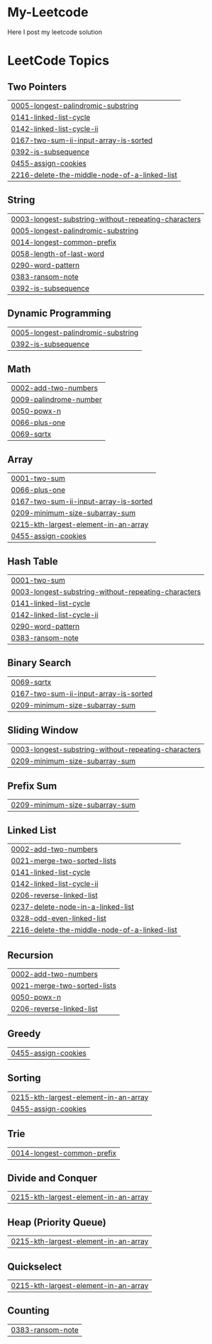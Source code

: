 # My-Leetcode
Here I post my leetcode solution

<!---LeetCode Topics Start-->
# LeetCode Topics
## Two Pointers
|  |
| ------- |
| [0005-longest-palindromic-substring](https://github.com/ahana12eng/My-Leetcode/tree/master/0005-longest-palindromic-substring) |
| [0141-linked-list-cycle](https://github.com/ahana12eng/My-Leetcode/tree/master/0141-linked-list-cycle) |
| [0142-linked-list-cycle-ii](https://github.com/ahana12eng/My-Leetcode/tree/master/0142-linked-list-cycle-ii) |
| [0167-two-sum-ii-input-array-is-sorted](https://github.com/ahana12eng/My-Leetcode/tree/master/0167-two-sum-ii-input-array-is-sorted) |
| [0392-is-subsequence](https://github.com/ahana12eng/My-Leetcode/tree/master/0392-is-subsequence) |
| [0455-assign-cookies](https://github.com/ahana12eng/My-Leetcode/tree/master/0455-assign-cookies) |
| [2216-delete-the-middle-node-of-a-linked-list](https://github.com/ahana12eng/My-Leetcode/tree/master/2216-delete-the-middle-node-of-a-linked-list) |
## String
|  |
| ------- |
| [0003-longest-substring-without-repeating-characters](https://github.com/ahana12eng/My-Leetcode/tree/master/0003-longest-substring-without-repeating-characters) |
| [0005-longest-palindromic-substring](https://github.com/ahana12eng/My-Leetcode/tree/master/0005-longest-palindromic-substring) |
| [0014-longest-common-prefix](https://github.com/ahana12eng/My-Leetcode/tree/master/0014-longest-common-prefix) |
| [0058-length-of-last-word](https://github.com/ahana12eng/My-Leetcode/tree/master/0058-length-of-last-word) |
| [0290-word-pattern](https://github.com/ahana12eng/My-Leetcode/tree/master/0290-word-pattern) |
| [0383-ransom-note](https://github.com/ahana12eng/My-Leetcode/tree/master/0383-ransom-note) |
| [0392-is-subsequence](https://github.com/ahana12eng/My-Leetcode/tree/master/0392-is-subsequence) |
## Dynamic Programming
|  |
| ------- |
| [0005-longest-palindromic-substring](https://github.com/ahana12eng/My-Leetcode/tree/master/0005-longest-palindromic-substring) |
| [0392-is-subsequence](https://github.com/ahana12eng/My-Leetcode/tree/master/0392-is-subsequence) |
## Math
|  |
| ------- |
| [0002-add-two-numbers](https://github.com/ahana12eng/My-Leetcode/tree/master/0002-add-two-numbers) |
| [0009-palindrome-number](https://github.com/ahana12eng/My-Leetcode/tree/master/0009-palindrome-number) |
| [0050-powx-n](https://github.com/ahana12eng/My-Leetcode/tree/master/0050-powx-n) |
| [0066-plus-one](https://github.com/ahana12eng/My-Leetcode/tree/master/0066-plus-one) |
| [0069-sqrtx](https://github.com/ahana12eng/My-Leetcode/tree/master/0069-sqrtx) |
## Array
|  |
| ------- |
| [0001-two-sum](https://github.com/ahana12eng/My-Leetcode/tree/master/0001-two-sum) |
| [0066-plus-one](https://github.com/ahana12eng/My-Leetcode/tree/master/0066-plus-one) |
| [0167-two-sum-ii-input-array-is-sorted](https://github.com/ahana12eng/My-Leetcode/tree/master/0167-two-sum-ii-input-array-is-sorted) |
| [0209-minimum-size-subarray-sum](https://github.com/ahana12eng/My-Leetcode/tree/master/0209-minimum-size-subarray-sum) |
| [0215-kth-largest-element-in-an-array](https://github.com/ahana12eng/My-Leetcode/tree/master/0215-kth-largest-element-in-an-array) |
| [0455-assign-cookies](https://github.com/ahana12eng/My-Leetcode/tree/master/0455-assign-cookies) |
## Hash Table
|  |
| ------- |
| [0001-two-sum](https://github.com/ahana12eng/My-Leetcode/tree/master/0001-two-sum) |
| [0003-longest-substring-without-repeating-characters](https://github.com/ahana12eng/My-Leetcode/tree/master/0003-longest-substring-without-repeating-characters) |
| [0141-linked-list-cycle](https://github.com/ahana12eng/My-Leetcode/tree/master/0141-linked-list-cycle) |
| [0142-linked-list-cycle-ii](https://github.com/ahana12eng/My-Leetcode/tree/master/0142-linked-list-cycle-ii) |
| [0290-word-pattern](https://github.com/ahana12eng/My-Leetcode/tree/master/0290-word-pattern) |
| [0383-ransom-note](https://github.com/ahana12eng/My-Leetcode/tree/master/0383-ransom-note) |
## Binary Search
|  |
| ------- |
| [0069-sqrtx](https://github.com/ahana12eng/My-Leetcode/tree/master/0069-sqrtx) |
| [0167-two-sum-ii-input-array-is-sorted](https://github.com/ahana12eng/My-Leetcode/tree/master/0167-two-sum-ii-input-array-is-sorted) |
| [0209-minimum-size-subarray-sum](https://github.com/ahana12eng/My-Leetcode/tree/master/0209-minimum-size-subarray-sum) |
## Sliding Window
|  |
| ------- |
| [0003-longest-substring-without-repeating-characters](https://github.com/ahana12eng/My-Leetcode/tree/master/0003-longest-substring-without-repeating-characters) |
| [0209-minimum-size-subarray-sum](https://github.com/ahana12eng/My-Leetcode/tree/master/0209-minimum-size-subarray-sum) |
## Prefix Sum
|  |
| ------- |
| [0209-minimum-size-subarray-sum](https://github.com/ahana12eng/My-Leetcode/tree/master/0209-minimum-size-subarray-sum) |
## Linked List
|  |
| ------- |
| [0002-add-two-numbers](https://github.com/ahana12eng/My-Leetcode/tree/master/0002-add-two-numbers) |
| [0021-merge-two-sorted-lists](https://github.com/ahana12eng/My-Leetcode/tree/master/0021-merge-two-sorted-lists) |
| [0141-linked-list-cycle](https://github.com/ahana12eng/My-Leetcode/tree/master/0141-linked-list-cycle) |
| [0142-linked-list-cycle-ii](https://github.com/ahana12eng/My-Leetcode/tree/master/0142-linked-list-cycle-ii) |
| [0206-reverse-linked-list](https://github.com/ahana12eng/My-Leetcode/tree/master/0206-reverse-linked-list) |
| [0237-delete-node-in-a-linked-list](https://github.com/ahana12eng/My-Leetcode/tree/master/0237-delete-node-in-a-linked-list) |
| [0328-odd-even-linked-list](https://github.com/ahana12eng/My-Leetcode/tree/master/0328-odd-even-linked-list) |
| [2216-delete-the-middle-node-of-a-linked-list](https://github.com/ahana12eng/My-Leetcode/tree/master/2216-delete-the-middle-node-of-a-linked-list) |
## Recursion
|  |
| ------- |
| [0002-add-two-numbers](https://github.com/ahana12eng/My-Leetcode/tree/master/0002-add-two-numbers) |
| [0021-merge-two-sorted-lists](https://github.com/ahana12eng/My-Leetcode/tree/master/0021-merge-two-sorted-lists) |
| [0050-powx-n](https://github.com/ahana12eng/My-Leetcode/tree/master/0050-powx-n) |
| [0206-reverse-linked-list](https://github.com/ahana12eng/My-Leetcode/tree/master/0206-reverse-linked-list) |
## Greedy
|  |
| ------- |
| [0455-assign-cookies](https://github.com/ahana12eng/My-Leetcode/tree/master/0455-assign-cookies) |
## Sorting
|  |
| ------- |
| [0215-kth-largest-element-in-an-array](https://github.com/ahana12eng/My-Leetcode/tree/master/0215-kth-largest-element-in-an-array) |
| [0455-assign-cookies](https://github.com/ahana12eng/My-Leetcode/tree/master/0455-assign-cookies) |
## Trie
|  |
| ------- |
| [0014-longest-common-prefix](https://github.com/ahana12eng/My-Leetcode/tree/master/0014-longest-common-prefix) |
## Divide and Conquer
|  |
| ------- |
| [0215-kth-largest-element-in-an-array](https://github.com/ahana12eng/My-Leetcode/tree/master/0215-kth-largest-element-in-an-array) |
## Heap (Priority Queue)
|  |
| ------- |
| [0215-kth-largest-element-in-an-array](https://github.com/ahana12eng/My-Leetcode/tree/master/0215-kth-largest-element-in-an-array) |
## Quickselect
|  |
| ------- |
| [0215-kth-largest-element-in-an-array](https://github.com/ahana12eng/My-Leetcode/tree/master/0215-kth-largest-element-in-an-array) |
## Counting
|  |
| ------- |
| [0383-ransom-note](https://github.com/ahana12eng/My-Leetcode/tree/master/0383-ransom-note) |
<!---LeetCode Topics End-->